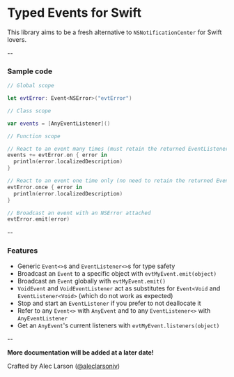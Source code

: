 # Typed Events for Swift

This library aims to be a fresh alternative to `NSNotificationCenter` for Swift lovers.

--

### Sample code

```Swift
// Global scope

let evtError: Event<NSError>("evtError")

// Class scope

var events = [AnyEventListener]()

// Function scope

// React to an event many times (must retain the returned EventListener)
events += evtError.on { error in
  println(error.localizedDescription)
}

// React to an event one time only (no need to retain the returned EventListener)
evtError.once { error in
  println(error.localizedDescription)
}

// Broadcast an event with an NSError attached
evtError.emit(error)
```

--

### Features

- Generic `Event<>`s and `EventListener<>`s for type safety
- Broadcast an `Event` to a specific object with `evtMyEvent.emit(object)`
- Broadcast an `Event` globally with `evtMyEvent.emit()`
- `VoidEvent` and `VoidEventListener` act as substitutes for `Event<Void` and `EventListener<Void>` (which do not work as expected)
- Stop and start an `EventListener` if you prefer to not deallocate it
- Refer to any `Event<>` with `AnyEvent` and to any `EventListener<>` with `AnyEventListener`
- Get an `AnyEvent`'s current listeners with `evtMyEvent.listeners(object)`

--

**More documentation will be added at a later date!**

Crafted by Alec Larson ([@aleclarsoniv](https://twitter.com/aleclarsoniv))
